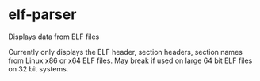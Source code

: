 # elf-parser
Displays data from ELF files

Currently only displays the ELF header, section headers, section names from Linux x86 or x64 ELF files.
May break if used on large 64 bit ELF files on 32 bit systems.
